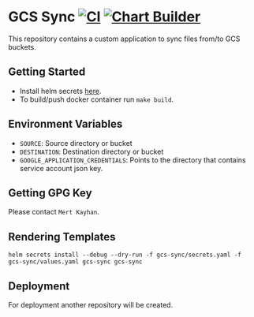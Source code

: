 # GCS Sync [![CI](https://github.com/fsn-capital/gcs-sync-sidecar/workflows/CI/badge.svg)](https://github.com/fsn-capital/gcs-sync-sidecar/actions/workflows/ci.yml) [![Chart Builder](https://github.com/fsn-capital/gcs-sync-sidecar/workflows/Chart%20Builder/badge.svg)](https://github.com/fsn-capital/gcs-sync-sidecar/actions/workflows/chart.yml)

This repository contains a custom application to sync files from/to GCS buckets.

## Getting Started

* Install helm secrets [here](https://github.com/jkroepke/helm-secrets/wiki/Installation).
* To build/push docker container run ``` make build ```.

## Environment Variables 

* ``` SOURCE ```: Source directory or bucket
* ``` DESTINATION ```: Destination directory or bucket
* ``` GOOGLE_APPLICATION_CREDENTIALS ```: Points to the directory that contains service account json key. 

## Getting GPG Key

Please contact ``` Mert Kayhan ```.

## Rendering Templates

``` helm secrets install --debug --dry-run -f gcs-sync/secrets.yaml -f gcs-sync/values.yaml gcs-sync gcs-sync ```

## Deployment 

For deployment another repository will be created.

